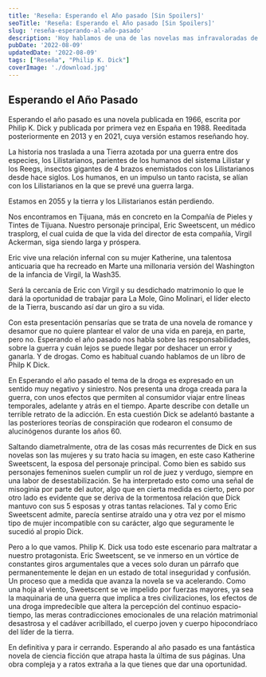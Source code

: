 ```yaml
---
title: 'Reseña: Esperando el Año pasado [Sin Spoilers]'
seoTitle: 'Reseña: Esperando el Año pasado [Sin Spoilers]'
slug: 'reseña-esperando-al-año-pasado'
description: 'Hoy hablamos de una de las novelas mas infravaloradas de Philip K Dick por la critica. Hoy hablamos de Esperando el año pasado.'
pubDate: '2022-08-09'
updatedDate: '2022-08-09'
tags: ["Reseña", "Philip K. Dick"]
coverImage: './download.jpg'
---
```


## Esperando el Año Pasado

Esperando el año pasado es una novela publicada en 1966, escrita por Philip K. Dick y publicada por primera vez en España en 1988. Reeditada posteriormente en 2013 y en 2021, cuya versión estamos reseñando hoy.

La historia nos traslada a una Tierra azotada por una guerra entre dos especies, los Lilistarianos, parientes de los humanos del sistema Lilistar y los Reegs, insectos gigantes de 4 brazos enemistados con los Lilistarianos desde hace siglos. Los humanos, en un impulso un tanto racista, se alían con los Lilistarianos en la que se prevé una guerra larga.

Estamos en 2055 y la tierra y los Lilistarianos están perdiendo.

Nos encontramos en Tijuana, más en concreto en la Compañía de Pieles y Tintes de Tijuana. Nuestro personaje principal, Eric Sweetscent, un médico trasplorg, el cual cuida de que la vida del director de esta compañía, Virgil Ackerman, siga siendo larga y próspera.

Eric vive una relación infernal con su mujer Katherine, una talentosa anticuaria que ha recreado en Marte una millonaria versión del Washington de la infancia de Virgil, la Wash35.

Será la cercanía de Eric con Virgil y su desdichado matrimonio lo que le dará la oportunidad de trabajar para La Mole, Gino Molinari, el líder electo de la Tierra, buscando así dar un giro a su vida.

Con esta presentación pensarías que se trata de una novela de romance y desamor que no quiere plantear el valor de una vida en pareja, en parte, pero no. Esperando el año pasado nos habla sobre las responsabilidades, sobre la guerra y cuán lejos se puede llegar por deshacer un error y ganarla. Y de drogas. Como es habitual cuando hablamos de un libro de Philp K Dick.

En Esperando el año pasado el tema de la droga es expresado en un sentido muy negativo y siniestro. Nos presenta una droga creada para la guerra, con unos efectos que permiten al consumidor viajar entre líneas temporales, adelante y atrás en el tiempo. Aparte describe con detalle un terrible retrato de la adicción. En esta cuestión Dick se adelantó bastante a las posteriores teorías de conspiración que rodearon el consumo de alucinógenos durante los años 60.

Saltando diametralmente, otra de las cosas más recurrentes de Dick en sus novelas son las mujeres y su trato hacia su imagen, en este caso Katherine Sweetscent, la esposa del personaje principal. Como bien es sabido sus personajes femeninos suelen cumplir un rol de juez y verdugo, siempre en una labor de desestabilización. Se ha interpretado esto como una señal de misoginia por parte del autor, algo que en cierta medida es cierto, pero por otro lado es evidente que se deriva de la tormentosa relación que Dick mantuvo con sus 5 esposas y otras tantas relaciones. Tal y como Eric Sweetscent admite, parecía sentirse atraído una y otra vez por el mismo tipo de mujer incompatible con su carácter, algo que seguramente le sucedió al propio Dick.

Pero a lo que vamos. Philip K. Dick usa todo este escenario para maltratar a nuestro protagonista. Eric Sweetscent, se ve inmerso en un vórtice de constantes giros argumentales que a veces solo duran un párrafo que permanentemente le dejan en un estado de total inseguridad y confusión. Un proceso que a medida que avanza la novela se va acelerando. Como una hoja al viento, Sweetscent se ve impelido por fuerzas mayores, ya sea la maquinaria de una guerra que implica a tres civilizaciones, los efectos de una droga impredecible que altera la percepción del continuo espacio-tiempo, las meras contradicciones emocionales de una relación matrimonial desastrosa y el cadáver acribillado, el cuerpo joven y cuerpo hipocondríaco del líder de la tierra.

En definitiva y para ir cerrando. Esperando al año pasado es una fantástica novela de ciencia ficción que atrapa hasta la última de sus páginas. Una obra compleja y a ratos extraña a la que tienes que dar una oportunidad.